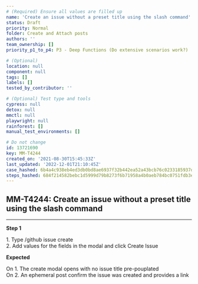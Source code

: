 ```yaml
---
# (Required) Ensure all values are filled up
name: 'Create an issue without a preset title using the slash command'
status: Draft
priority: Normal
folder: Create and Attach posts
authors: ''
team_ownership: []
priority_p1_to_p4: P3 - Deep Functions (Do extensive scenarios work?)

# (Optional)
location: null
component: null
tags: []
labels: []
tested_by_contributor: ''

# (Optional) Test type and tools
cypress: null
detox: null
mmctl: null
playwright: null
rainforest: []
manual_test_environments: []

# Do not change
id: 13721690
key: MM-T4244
created_on: '2021-08-30T15:45:33Z'
last_updated: '2022-12-01T21:10:45Z'
case_hashed: 6b4a4c938eb4ed3db0bd8ae6937f32b442ea52a43bcb76c0233185937d52fcaee123ba47fefcd56c07750059aa683511
steps_hashed: 684f214582bebc1d5999d79b8273f6b71958a4b0aeb784bc0751fdb3e14d96d6dcc05d6722c9c15267483138aeff66ae
---
```


<!-- (Auto-generated) Based on frontmatter's "key" and "name" -->

## MM-T4244: Create an issue without a preset title using the slash command

---

**Step 1**

1\. Type /github issue create\
2\. Add values for the fields in the modal and click Create Issue

**Expected**

On 1. The create modal opens with no issue title pre-pouplated\
On 2. An ephemeral post confirm the issue was created and provides a link
